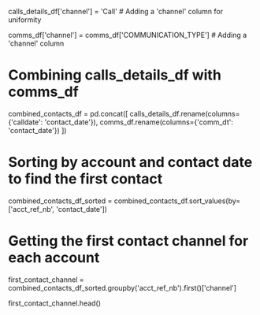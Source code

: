 calls_details_df['channel'] = 'Call'  # Adding a 'channel' column for uniformity

comms_df['channel'] = comms_df['COMMUNICATION_TYPE']  # Adding a 'channel' column

# Combining calls_details_df with comms_df
combined_contacts_df = pd.concat([
    calls_details_df.rename(columns={'calldate': 'contact_date'}),
    comms_df.rename(columns={'comm_dt': 'contact_date'})
])

# Sorting by account and contact date to find the first contact
combined_contacts_df_sorted = combined_contacts_df.sort_values(by=['acct_ref_nb', 'contact_date'])

# Getting the first contact channel for each account
first_contact_channel = combined_contacts_df_sorted.groupby('acct_ref_nb').first()['channel']

first_contact_channel.head()
